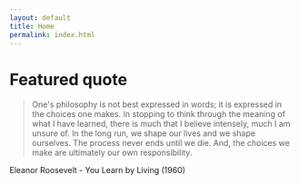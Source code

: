```yaml
---
layout: default
title: Home
permalink: index.html
---
```


Featured quote
==============

> One's philosophy is not best expressed in words; it is expressed in the
> choices one makes. In stopping to think through the meaning of what I have
> learned, there is much that I believe intensely, much I am unsure of. In the
> long run, we shape our lives and we shape ourselves. The process never ends
> until we die. And, the choices we make are ultimately our own responsibility.

Eleanor Roosevelt - You Learn by Living (1960)

